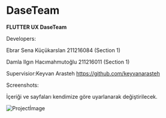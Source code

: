 # DaseTeam

**FLUTTER UX DaseTeam**

Developers:

Ebrar Sena Küçükarslan 211216084  (Section 1)

Damla Ilgın Hacımahmutoğlu 211216011  (Section 1)

Supervisior:Keyvan Arasteh  https://github.com/keyvanarasteh

Screenshots:

İçeriği ve sayfaları kendimize göre uyarlanarak değiştirilecek.

![Projectİmage](https://user-images.githubusercontent.com/94714194/208311398-19c83979-9d0e-46c0-a698-3a2f26c3443a.png)


